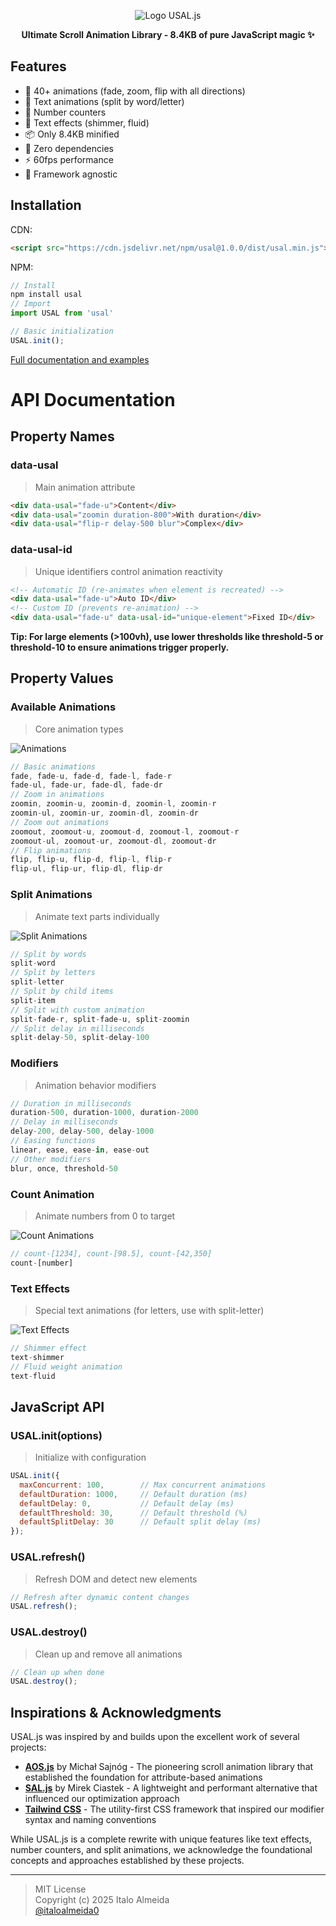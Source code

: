 <div align="center">

![Logo USAL.js](https://github.com/italoalmeida0/usal/raw/main/assets/logo.png)

**Ultimate Scroll Animation Library - 8.4KB of pure JavaScript magic ✨**

</div>

## Features
- 🎯 40+ animations (fade, zoom, flip with all directions)
- 📝 Text animations (split by word/letter)
- 🔢 Number counters
- 🎨 Text effects (shimmer, fluid)
- 📦 Only 8.4KB minified
- 🚀 Zero dependencies
- ⚡ 60fps performance
- 🔧 Framework agnostic

## Installation
CDN:
```html
<script src="https://cdn.jsdelivr.net/npm/usal@1.0.0/dist/usal.min.js"></script>
```
NPM:
```js
// Install
npm install usal
// Import
import USAL from 'usal'
```
```js
// Basic initialization
USAL.init();
```
[Full documentation and examples](https://italoalmeida0.github.io/usal)

# API Documentation
## Property Names
### data-usal
>Main animation attribute

```html
<div data-usal="fade-u">Content</div>
<div data-usal="zoomin duration-800">With duration</div>
<div data-usal="flip-r delay-500 blur">Complex</div>
```
### data-usal-id
>Unique identifiers control animation reactivity

```html
<!-- Automatic ID (re-animates when element is recreated) -->
<div data-usal="fade-u">Auto ID</div>
<!-- Custom ID (prevents re-animation) -->
<div data-usal="fade-u" data-usal-id="unique-element">Fixed ID</div>
```
**Tip: For large elements (>100vh), use lower thresholds like threshold-5 or threshold-10 to ensure animations trigger properly.**

## Property Values
### Available Animations
>Core animation types

![Animations](https://github.com/italoalmeida0/usal/raw/main/assets/all.gif)
```javascript
// Basic animations
fade, fade-u, fade-d, fade-l, fade-r
fade-ul, fade-ur, fade-dl, fade-dr
// Zoom in animations
zoomin, zoomin-u, zoomin-d, zoomin-l, zoomin-r
zoomin-ul, zoomin-ur, zoomin-dl, zoomin-dr
// Zoom out animations
zoomout, zoomout-u, zoomout-d, zoomout-l, zoomout-r
zoomout-ul, zoomout-ur, zoomout-dl, zoomout-dr
// Flip animations
flip, flip-u, flip-d, flip-l, flip-r
flip-ul, flip-ur, flip-dl, flip-dr
```
### Split Animations
>Animate text parts individually

![Split Animations](https://github.com/italoalmeida0/usal/raw/main/assets/split.gif)
```javascript
// Split by words
split-word
// Split by letters
split-letter
// Split by child items
split-item
// Split with custom animation
split-fade-r, split-fade-u, split-zoomin
// Split delay in milliseconds
split-delay-50, split-delay-100
```
### Modifiers
>Animation behavior modifiers

```javascript
// Duration in milliseconds
duration-500, duration-1000, duration-2000
// Delay in milliseconds
delay-200, delay-500, delay-1000
// Easing functions
linear, ease, ease-in, ease-out
// Other modifiers
blur, once, threshold-50
```
### Count Animation
>Animate numbers from 0 to target

![Count Animations](https://github.com/italoalmeida0/usal/raw/main/assets/count.gif)
```javascript
// count-[1234], count-[98.5], count-[42,350]
count-[number]
```
### Text Effects
>Special text animations (for letters, use with split-letter)

![Text Effects](https://github.com/italoalmeida0/usal/raw/main/assets/text.gif)
```javascript
// Shimmer effect
text-shimmer
// Fluid weight animation
text-fluid
```

## JavaScript API
### USAL.init(options)
>Initialize with configuration

```javascript
USAL.init({
  maxConcurrent: 100,        // Max concurrent animations
  defaultDuration: 1000,     // Default duration (ms)
  defaultDelay: 0,           // Default delay (ms)
  defaultThreshold: 30,      // Default threshold (%)
  defaultSplitDelay: 30      // Default split delay (ms)
});
```
### USAL.refresh()
>Refresh DOM and detect new elements

```javascript
// Refresh after dynamic content changes
USAL.refresh();
```
### USAL.destroy()
>Clean up and remove all animations

```javascript
// Clean up when done
USAL.destroy();
```

## Inspirations & Acknowledgments

USAL.js was inspired by and builds upon the excellent work of several projects:

- **[AOS.js](https://github.com/michalsnik/aos)** by Michał Sajnóg - The pioneering scroll animation library that established the foundation for attribute-based animations
- **[SAL.js](https://github.com/mciastek/sal)** by Mirek Ciastek - A lightweight and performant alternative that influenced our optimization approach  
- **[Tailwind CSS](https://github.com/tailwindlabs/tailwindcss)** - The utility-first CSS framework that inspired our modifier syntax and naming conventions

While USAL.js is a complete rewrite with unique features like text effects, number counters, and split animations, we acknowledge the foundational concepts and approaches established by these projects.

---
> MIT License  
> Copyright (c) 2025 Italo Almeida  
[@italoalmeida0](https://github.com/italoalmeida0)
